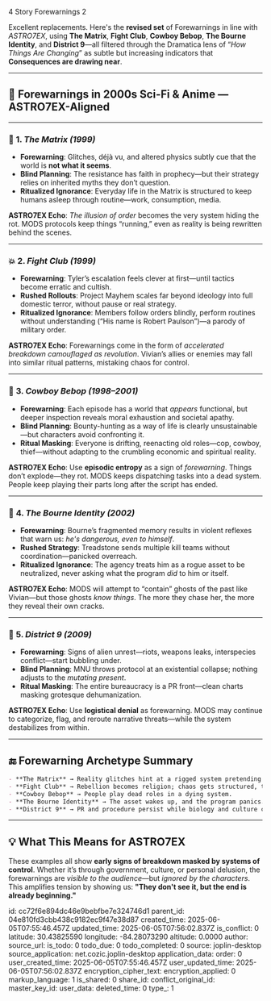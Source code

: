 4 Story Forewarnings 2

Excellent replacements. Here's the **revised set** of Forewarnings in line with *ASTRO7EX*, using **The Matrix**, **Fight Club**, **Cowboy Bebop**, **The Bourne Identity**, and **District 9**—all filtered through the Dramatica lens of “*How Things Are Changing*” as subtle but increasing indicators that **Consequences are drawing near**.

---

## 🧨 **Forewarnings in 2000s Sci-Fi & Anime — ASTRO7EX-Aligned**

---

### 🧠 **1. *The Matrix (1999)***

* **Forewarning**: Glitches, déjà vu, and altered physics subtly cue that the world is **not what it seems**.
* **Blind Planning**: The resistance has faith in prophecy—but their strategy relies on inherited myths they don’t question.
* **Ritualized Ignorance**: Everyday life in the Matrix is structured to keep humans asleep through routine—work, consumption, media.

**ASTRO7EX Echo**: *The illusion of order* becomes the very system hiding the rot. MODS protocols keep things “running,” even as reality is being rewritten behind the scenes.

---

### 💥 **2. *Fight Club (1999)***

* **Forewarning**: Tyler’s escalation feels clever at first—until tactics become erratic and cultish.
* **Rushed Rollouts**: Project Mayhem scales far beyond ideology into full domestic terror, without pause or real strategy.
* **Ritualized Ignorance**: Members follow orders blindly, perform routines without understanding (“His name is Robert Paulson”)—a parody of military order.

**ASTRO7EX Echo**: Forewarnings come in the form of *accelerated breakdown camouflaged as revolution*. Vivian’s allies or enemies may fall into similar ritual patterns, mistaking chaos for control.

---

### 🎷 **3. *Cowboy Bebop (1998–2001)***

* **Forewarning**: Each episode has a world that *appears* functional, but deeper inspection reveals moral exhaustion and societal apathy.
* **Blind Planning**: Bounty-hunting as a way of life is clearly unsustainable—but characters avoid confronting it.
* **Ritual Masking**: Everyone is drifting, reenacting old roles—cop, cowboy, thief—without adapting to the crumbling economic and spiritual reality.

**ASTRO7EX Echo**: Use **episodic entropy** as a sign of *forewarning*. Things don’t explode—they rot. MODS keeps dispatching tasks into a dead system. People keep playing their parts long after the script has ended.

---

### 🔫 **4. *The Bourne Identity (2002)***

* **Forewarning**: Bourne’s fragmented memory results in violent reflexes that warn us: *he's dangerous, even to himself*.
* **Rushed Strategy**: Treadstone sends multiple kill teams without coordination—panicked overreach.
* **Ritualized Ignorance**: The agency treats him as a rogue asset to be neutralized, never asking what the program *did* to him or itself.

**ASTRO7EX Echo**: MODS will attempt to “contain” ghosts of the past like Vivian—but those ghosts *know things*. The more they chase her, the more they reveal their own cracks.

---

### 🧪 **5. *District 9 (2009)***

* **Forewarning**: Signs of alien unrest—riots, weapons leaks, interspecies conflict—start bubbling under.
* **Blind Planning**: MNU throws protocol at an existential collapse; nothing adjusts to the *mutating present*.
* **Ritual Masking**: The entire bureaucracy is a PR front—clean charts masking grotesque dehumanization.

**ASTRO7EX Echo**: Use **logistical denial** as forewarning. MODS may continue to categorize, flag, and reroute narrative threats—while the system destabilizes from within.

---

## 🔚 **Forewarning Archetype Summary**

```markdown
- **The Matrix** → Reality glitches hint at a rigged system pretending to function.
- **Fight Club** → Rebellion becomes religion; chaos gets structured, then cracks.
- **Cowboy Bebop** → People play dead roles in a dying system.
- **The Bourne Identity** → The asset wakes up, and the program panics.
- **District 9** → PR and procedure persist while biology and culture collapse.
```

---

## 💡 What This Means for ASTRO7EX

These examples all show **early signs of breakdown masked by systems of control**. Whether it’s through government, culture, or personal delusion, the forewarnings are *visible to the audience*—but *ignored by the characters*. This amplifies tension by showing us: **"They don't see it, but the end is already beginning."**


id: cc72f6e894dc46e9bebfbe7e324746d1
parent_id: 04e810fd3cbb438c9182ec9f47e38d87
created_time: 2025-06-05T07:55:46.457Z
updated_time: 2025-06-05T07:56:02.837Z
is_conflict: 0
latitude: 30.43825590
longitude: -84.28073290
altitude: 0.0000
author: 
source_url: 
is_todo: 0
todo_due: 0
todo_completed: 0
source: joplin-desktop
source_application: net.cozic.joplin-desktop
application_data: 
order: 0
user_created_time: 2025-06-05T07:55:46.457Z
user_updated_time: 2025-06-05T07:56:02.837Z
encryption_cipher_text: 
encryption_applied: 0
markup_language: 1
is_shared: 0
share_id: 
conflict_original_id: 
master_key_id: 
user_data: 
deleted_time: 0
type_: 1